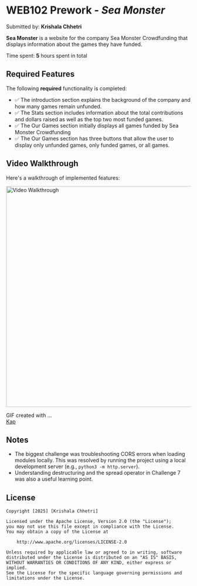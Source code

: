 # WEB102 Prework - *Sea Monster*

Submitted by: **Krishala Chhetri**

**Sea Monster** is a website for the company Sea Monster Crowdfunding that displays information about the games they have funded.

Time spent: **5** hours spent in total

## Required Features

The following **required** functionality is completed:

* :white_check_mark: The introduction section explains the background of the company and how many games remain unfunded.
* :white_check_mark: The Stats section includes information about the total contributions and dollars raised as well as the top two most funded games.
* :white_check_mark: The Our Games section initially displays all games funded by Sea Monster Crowdfunding
* :white_check_mark: The Our Games section has three buttons that allow the user to display only unfunded games, only funded games, or all games.


## Video Walkthrough

Here's a walkthrough of implemented features:

<img src = "https://media0.giphy.com/media/v1.Y2lkPTc5MGI3NjExM2IzYjJkZXY3a3BsbmJwNWU4bG91aHZmbzZkN3l1aDF0dXhwdGFvMyZlcD12MV9pbnRlcm5hbF9naWZfYnlfaWQmY3Q9Zw/Pcwv0bxZ5iUzGa0tus/giphy.gif" width="600" alt="Video Walkthrough">

<!-- Replace this with whatever GIF tool you used! -->
GIF created with ...  
[Kap](https://getkap.co/)


## Notes


- The biggest challenge was troubleshooting CORS errors when loading modules locally. This was resolved by running the project using a local development server (e.g., `python3 -m http.server`).
- Understanding destructuring and the spread operator in Challenge 7 was also a useful learning point.

## License

    Copyright [2025] [Krishala Chhetri]

    Licensed under the Apache License, Version 2.0 (the "License");
    you may not use this file except in compliance with the License.
    You may obtain a copy of the License at

        http://www.apache.org/licenses/LICENSE-2.0

    Unless required by applicable law or agreed to in writing, software
    distributed under the License is distributed on an "AS IS" BASIS,
    WITHOUT WARRANTIES OR CONDITIONS OF ANY KIND, either express or implied.
    See the License for the specific language governing permissions and
    limitations under the License.

